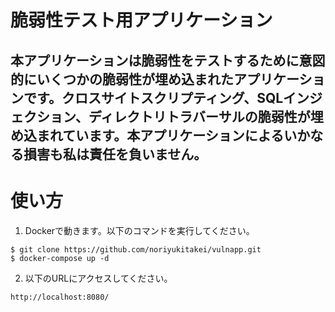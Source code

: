 # 脆弱性テスト用アプリケーション
## 本アプリケーションは脆弱性をテストするために意図的にいくつかの脆弱性が埋め込まれたアプリケーションです。クロスサイトスクリプティング、SQLインジェクション、ディレクトリトラバーサルの脆弱性が埋め込まれています。本アプリケーションによるいかなる損害も私は責任を負いません。

# 使い方
1. Dockerで動きます。以下のコマンドを実行してください。
```
$ git clone https://github.com/noriyukitakei/vulnapp.git
$ docker-compose up -d
```

2. 以下のURLにアクセスしてください。
```
http://localhost:8080/
```